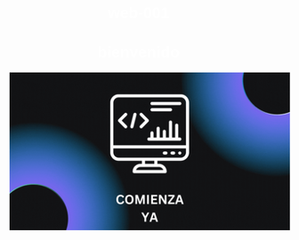 # web-001


<html lang="es">
<head>
    <meta charset="UTF-8">
    <meta name="viewport" content="width=device-width, initial-scale=1.0">
    <title>Imagen de Fondo</title>
    <style>
        body {
            background-image: url('fondo n1.jpg'); /* Imagen de fondo */
            background-size: cover; /* Ajusta la imagen para cubrir toda la pantalla */
            background-position: center; /* Centra la imagen */
            background-repeat: no-repeat; /* Evita que la imagen se repita */
            margin: 0;
            font-family: Arial, sans-serif;
            color: white; /* Color del texto */
        }
        h1, p {
            text-align: center; /* Centrar el texto */
        }
    </style>
</head>
<body>
    <h1>bienvenido </h1>
    <p></p>
</body>
</html>









<html lang="es">
<head>
    <meta charset="UTF-8">
    <meta name="viewport" content="width=device-width, initial-scale=1.0">
    <title></title>
    <style>
        .image-link {
            display: block; /* Hace que el enlace se comporte como un bloque para que ocupe toda la imagen */
            max-width: 100%; /* Ajusta el tamaño de la imagen al contenedor */
            margin: 20px; /* Espacio alrededor de la imagen */
        }
    </style>
</head>
<body>
<html lang="es">
<head>
    <meta charset="UTF-8">
    <meta name="viewport" content="width=device-width, initial-scale=1.0">
    <title>GIF con Hipervínculo</title>
    <style>
        .image-link {
            display: block; /* Hace que el enlace se comporte como un bloque para que ocupe toda la imagen */
            max-width: 100%; /* Ajusta el tamaño de la imagen al contenedor */
            margin: 20px; /* Espacio alrededor de la imagen */
        }
    </style>
</head>
<body>
    <a href="https://ice20026.github.io/web-002/">
        <img src="foto 001.gif" alt="Descripción del GIF" class="image-link">
    </a>
</body>
</html>








